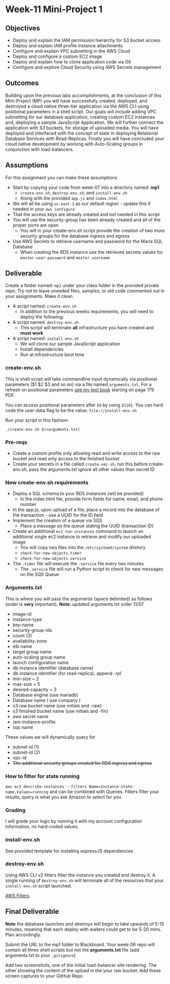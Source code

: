 # Week-11 Mini-Project 1

## Objectives

* Deploy and explain the IAM permission hierarchy for S3 bucket access
* Deploy and explain IAM profile instance attachments
* Configure and explain VPC subnetting in the AWS Cloud
* Deploy and configure a custom EC2 image
* Deploy and explain how to clone application code via Git
* Configure and explore Cloud Security using AWS Secrets management

## Outcomes

Building upon the previous labs accomplishments, at the conclusion of this Mini-Project (MP) you will have successfully created, deployed, and destroyed a cloud native three-tier application via the AWS CLI using positional parameters in a shell script. Our goals will include adding VPC subnetting for our database application, creating custom EC2 instances and, deploying a sample JavaScript Application.  We will further connect the application with S3 buckets, for storage of uploaded media. You will have deployed and interfaced with the concept of state in deploying Relational Database Services with Read-Replicas. Finally you will have concluded your cloud native development by working with Auto-Scaling groups in conjunction with load-balancers.

## Assumptions

For this assignment you can make these assumptions

* Start by copying your code from week-07 into a directory named: **mp1**
  * `create-env.sh`, `destroy-env.sh`, and `install-env.sh`
  * Along with the provided `app.js` and `index.html`
* We will all be using `us-east-2` as our default region - update this if needed in your `aws configure`
* That the access keys are already created and not needed in this script
* You will use the security-group has been already created and all of the proper ports are open
  * You will in your create-env.sh script provide the creation of two more security groups for the database ingress and egress
* Use AWS Secrets to retrieve username and password for the Maria SQL Database
  * When creating the RDS instance use the retrieved secrets values for `master-user-password` and `master username`

## Deliverable

Create a folder named: `mp2` under your class folder in the provided private repo.  Try not to leave uneeded files, samples, or old code commented out in your assignments. Make it clean.

* A script named: `create-env.sh`
  * In addition to the previous weeks requirements, you will need to deploy the following:
* A script named: `destroy-env.sh`
  * This script will terminate **all** infrastructure you have created and **must work**
* A script named: `install-env.sh`
  * We will clone our sample JavaScript application
  * Install dependencies
  * Run at infrastructure boot time

### create-env.sh

This is shell script will take commandline input dynamically via positional parameters ($1 $2 $3 and so on) via a file named `arguments.txt`. For a refresh on positional parameters [see my text book](https://github.com/jhajek/Linux-text-book-part-1/releases/tag/2021-09-29 "Link to Linux Textbook") starting on page 179 PDF.

You can access positional parameters after `$9` by using `${10}`. You can hard code the user-data flag to be the value: `file://install-env.sh`

Run your script in this fashion:

```./create-env.sh $(<arguments.txt)```

### Pre-reqs

* Create a custom profile only allowing read and write access to the raw bucket and read only access to the finished bucket
* Create your secrets in a file called `create-sec.sh`, run this before create-env.sh, pass the arguments.txt ignore all other values than secret ID

### New create-env.sh requirements

* Deploy a SQL schema to your RDS instances (will be provided)
  * In the index.html file, provide form fields for name, email, and phone number
* In the app.js, upon upload of a file, place a record into the database of the transaction - use a UUID for the ID field
* Implement the creation of a queue via SQS
  * Place a message on the queue stating the UUID (transaction ID)
* Create an additional `ec2 run-instances` command to launch an additional single ec2 instance to retrieve and modify our uploaded image
  * You will copy two files into the `/etc/systemd/system` diretory
  * `check-for-new-objects.timer`
  * `check-for-new-objects.service`
* The `.timer` file will execute the `.service` file every two minutes
  * The `.service` file will run a Python script to check for new messages on the SQS Queue

### Arguments.txt

This is where you will pass the arguments (space delimited) as follows (order is **very** important). **Note:** updated arguments.txt order 11/07

* image-id
* instance-type
* key-name
* security-group-ids
* count (3)
* availability-zone
* elb name
* target group name
* auto-scaling group name
* launch configuration name
* db instance identifier (database name)
* db instance identifier (for read-replica), append *-rpl*
* min-size = 2
* max-size = 5
* desired-capacity = 3
* Database engine (use mariadb)
* Database name ( use company )
* s3 raw bucket name (use initials and -raw)
* s3 finished bucket name (use initials and -fin)
* aws secret name
* iam-instance-profile
* sqs name

These values we will dynamically query for

* subnet-id (1)
* subnet-id (2)
* vpc-id
* ~~The additional security groups created for RDS ingress and egress~~

### How to filter for state running

`aws ec2 describe-instances --filters Name=instance-state-name,Values=running` and can be combined with Queries.  Filters filter your results, query is what you ask Amazon to select for you.

### Grading

I will grade your logic by running it with my account configuration information, no hard-coded values.

### install-env.sh

See provided template for installing expressJS dependencies

### destroy-env.sh

Using AWS CLI v2 filters filter the instance you created and destroy it.  A single running of `destroy-env.sh` will terminate all of the resources that your `install-env.sh` script launched.

[AWS Filters](https://docs.aws.amazon.com/cli/latest/userguide/cli-usage-filter.html "URL for AWS Filters")

## Final Deliverable

**Note** the database launches and destroys will begin to take upwards of 5-15 minutes, meaning that each deploy with waiters could get to be 5-20 mins. Plan accordingly.

Submit the URL to the mp1 folder to Blackboard. Your week-06 repo will contain all three shell scripts but not the **arguments.txt** file (add arguments.txt to your `.gitignore`)

Add two screenshots, one of the initial load-balancer site rendering. The other showing the content of the upload in the your raw bucket.  Add these screen captures to your GitHub Repo

